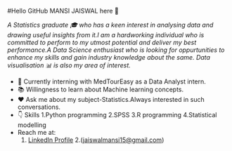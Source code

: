 #Hello GitHub MANSI JAISWAL here :raising_hand:

*A Statistics graduate :mortar_board: who has a keen interest in analysing data and drawing useful insights from it.I am a hardworking individual who is committed to perform to my utmost potential and deliver my best performance.A Data Science enthusiast who is looking for oppurtunities to enhance my skills and gain industry knowledge about the same.
Data visualisation :bar_chart: is also my area of interest.*

* :office: Currently interning with MedTourEasy as a Data Analyst intern.
* :books: Willingness to learn about Machine learning concepts.
* :heart: Ask me about my subject-Statistics.Always interested in such conversations.
* :point_down: Skills
                1.Python programming
                2.SPSS
                3.R programming
                4.Statistical modelling
* Reach me at:
   1. [LinkedIn Profile](https://www.linkedin.com/in/mansi-jaiswal-343859184/)
   2.(jaiswalmansi15@gmail.com)
